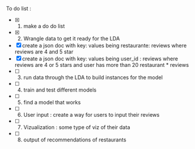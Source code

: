 To do list :
* [X] 1. make a do do list
* [X] 2. Wrangle data to get it ready for the LDA 
* [x] create a json doc with key: values being restaurante: reviews where reviews are 4 and 5 star
* [x]    create a json doc with key: values being user_id : reviews where reviews are 4 or 5 stars and user has more than 20 restaurant   *      reviews
* [ ] 3. run data through the LDA to build instances for the model
* [ ] 4. train and test different models
* [ ] 5. find a model that works
* [ ] 6. User input : create a way for users to input their reviews
* [ ] 7. Vizualization : some type of viz of their data
* [ ] 8.  output of recommendations of restaurants  
